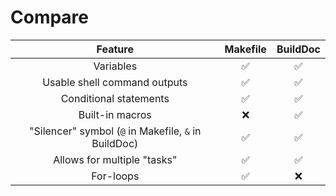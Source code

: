 # **Compare**
|                       Feature                        | Makefile | BuildDoc |
| :--------------------------------------------------: | :------: | :------: |
|                      Variables                       |    ✅     |    ✅     |
|             Usable shell command outputs             |    ✅     |    ✅     |
|                Conditional statements                |    ✅     |    ✅     |
|                   Built-in macros                    |    ❌     |    ✅     |
| "Silencer" symbol (`@` in Makefile, `&` in BuildDoc) |    ✅     |    ✅     |
|             Allows for multiple "tasks"              |    ✅     |    ✅     |
|                      For-loops                       |    ✅     |    ❌     |
<!-- If you have something to say about this list, please inform me. -->
